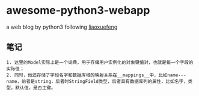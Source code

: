 # awesome-python3-webapp
a web blog by python3 following [liaoxuefeng](http://www.liaoxuefeng.com)

## 笔记
    1. 这里的Model实际上是一个词典，用于存储用户实例化的对象键值对，也就是每一个字段的实际值；
    2. 同时，他还存储了字段名字和数据库域的映射关系在__mappings__中，比如name---name，前者是string，后者时StringField类型，后者具有数据库列的属性，比如名字，类型，默认值，是否主键。
